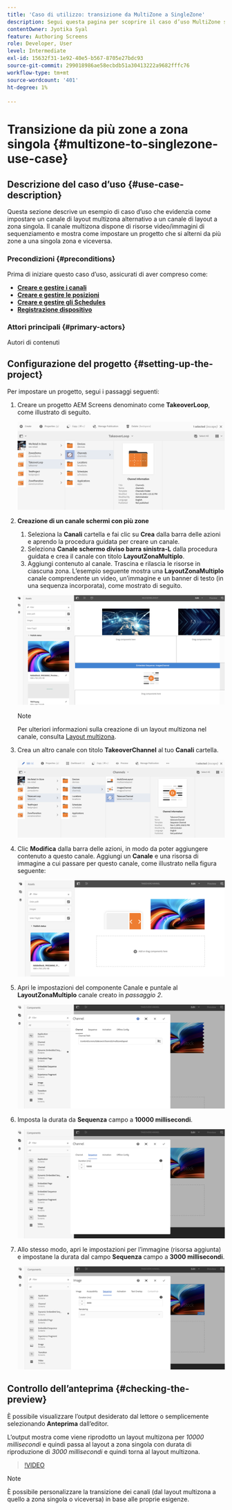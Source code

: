 ```yaml
---
title: 'Caso di utilizzo: transizione da MultiZone a SingleZone'
description: Segui questa pagina per scoprire il caso d’uso MultiZone sulle transizioni SingleZone.
contentOwner: Jyotika Syal
feature: Authoring Screens
role: Developer, User
level: Intermediate
exl-id: 15632f31-1e92-40e5-b567-8705e27bdc93
source-git-commit: 299018986ae58ecbdb51a30413222a9682fffc76
workflow-type: tm+mt
source-wordcount: '401'
ht-degree: 1%

---
```


# Transizione da più zone a zona singola {#multizone-to-singlezone-use-case}

## Descrizione del caso d’uso {#use-case-description}

Questa sezione descrive un esempio di caso d’uso che evidenzia come impostare un canale di layout multizona alternativo a un canale di layout a zona singola. Il canale multizona dispone di risorse video/immagini di sequenziamento e mostra come impostare un progetto che si alterni da più zone a una singola zona e viceversa.

### Precondizioni {#preconditions}

Prima di iniziare questo caso d’uso, assicurati di aver compreso come:

* **[Creare e gestire i canali](managing-channels.md)**
* **[Creare e gestire le posizioni](managing-locations.md)**
* **[Creare e gestire gli Schedules](managing-schedules.md)**
* **[Registrazione dispositivo](device-registration.md)**

### Attori principali {#primary-actors}

Autori di contenuti

## Configurazione del progetto {#setting-up-the-project}

Per impostare un progetto, segui i passaggi seguenti:

1. Creare un progetto AEM Screens denominato come **TakeoverLoop**, come illustrato di seguito.

   ![risorsa](assets/mz-to-sz1.png)


1. **Creazione di un canale schermi con più zone**

   1. Seleziona la **Canali** cartella e fai clic su **Crea** dalla barra delle azioni e aprendo la procedura guidata per creare un canale.
   1. Seleziona **Canale schermo diviso barra sinistra-L** dalla procedura guidata e crea il canale con titolo **LayoutZonaMultiplo**.
   1. Aggiungi contenuto al canale. Trascina e rilascia le risorse in ciascuna zona. L’esempio seguente mostra una **LayoutZonaMultiplo** canale comprendente un video, un’immagine e un banner di testo (in una sequenza incorporata), come mostrato di seguito.

   ![risorsa](assets/mz-to-sz2.png)

   >[!NOTE]
   >
   >Per ulteriori informazioni sulla creazione di un layout multizona nel canale, consulta [Layout multizona](multi-zone-layout-aem-screens.md).


1. Crea un altro canale con titolo **TakeoverChannel** al tuo **Canali** cartella.

   ![risorsa](assets/mz-to-sz3.png)

1. Clic **Modifica** dalla barra delle azioni, in modo da poter aggiungere contenuto a questo canale. Aggiungi un **Canale** e una risorsa di immagine a cui passare per questo canale, come illustrato nella figura seguente:

   ![risorsa](assets/mz-to-sz4.png)

1. Apri le impostazioni del componente Canale e puntale al **LayoutZonaMultiplo** canale creato in *passaggio 2*.

   ![risorsa](assets/mz-to-sz5.png)

1. Imposta la durata da **Sequenza** campo a **10000 millisecondi**.

   ![risorsa](assets/mz-to-sz6.png)

1. Allo stesso modo, apri le impostazioni per l’immagine (risorsa aggiunta) e impostane la durata dal campo **Sequenza** campo a **3000 millisecondi**.

   ![risorsa](assets/mz-to-sz7.png)

## Controllo dell’anteprima {#checking-the-preview}

È possibile visualizzare l’output desiderato dal lettore o semplicemente selezionando **Anteprima** dall’editor.

L’output mostra come viene riprodotto un layout multizona per *10000 millisecondi* e quindi passa al layout a zona singola con durata di riproduzione di *3000 millisecondi* e quindi torna al layout multizona.

>[!VIDEO](https://video.tv.adobe.com/v/30366)

>[!NOTE]
>
>È possibile personalizzare la transizione dei canali (dal layout multizona a quello a zona singola o viceversa) in base alle proprie esigenze.
